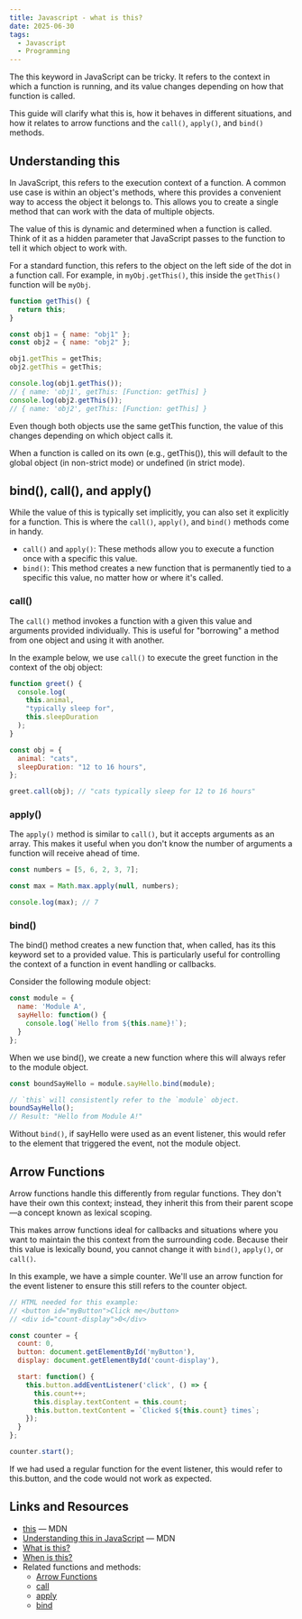 ```yaml
---
title: Javascript - what is this?
date: 2025-06-30
tags:
  - Javascript
  - Programming
---
```



The this keyword in JavaScript can be tricky. It refers to the context in which a function is running, and its value changes depending on how that function is called.

This guide will clarify what this is, how it behaves in different situations, and how it relates to arrow functions and the `call()`, `apply()`, and `bind()` methods.

## Understanding this

In JavaScript, this refers to the execution context of a function. A common use case is within an object's methods, where this provides a convenient way to access the object it belongs to. This allows you to create a single method that can work with the data of multiple objects.

The value of this is dynamic and determined when a function is called. Think of it as a hidden parameter that JavaScript passes to the function to tell it which object to work with.

For a standard function, this refers to the object on the left side of the dot in a function call. For example, in `myObj.getThis()`, this inside the `getThis()` function will be `myObj`.

```js
function getThis() {
  return this;
}

const obj1 = { name: "obj1" };
const obj2 = { name: "obj2" };

obj1.getThis = getThis;
obj2.getThis = getThis;

console.log(obj1.getThis());
// { name: 'obj1', getThis: [Function: getThis] }
console.log(obj2.getThis());
// { name: 'obj2', getThis: [Function: getThis] }
```

Even though both objects use the same getThis function, the value of this changes depending on which object calls it.

When a function is called on its own (e.g., getThis()), this will default to the global object (in non-strict mode) or undefined (in strict mode).

## bind(), call(), and apply()

While the value of this is typically set implicitly, you can also set it explicitly for a function. This is where the `call()`, `apply()`, and `bind()` methods come in handy.

* `call()` and `apply()`: These methods allow you to execute a function once with a specific this value.
* `bind()`: This method creates a new function that is permanently tied to a specific this value, no matter how or where it's called.

### call()

The `call()` method invokes a function with a given this value and arguments provided individually. This is useful for "borrowing" a method from one object and using it with another.

In the example below, we use `call()` to execute the greet function in the context of the obj object:

```js
function greet() {
  console.log(
    this.animal,
    "typically sleep for",
    this.sleepDuration
  );
}

const obj = {
  animal: "cats",
  sleepDuration: "12 to 16 hours",
};

greet.call(obj); // "cats typically sleep for 12 to 16 hours"
```

### apply()

The `apply()` method is similar to `call()`, but it accepts arguments as an array. This makes it useful when you don't know the number of arguments a function will receive ahead of time.

```js
const numbers = [5, 6, 2, 3, 7];

const max = Math.max.apply(null, numbers);

console.log(max); // 7
```

### bind()

The bind() method creates a new function that, when called, has its this keyword set to a provided value. This is particularly useful for controlling the context of a function in event handling or callbacks.

Consider the following module object:

```js
const module = {
  name: 'Module A',
  sayHello: function() {
    console.log(`Hello from ${this.name}!`);
  }
};
```

When we use bind(), we create a new function where this will always refer to the module object.

```js
const boundSayHello = module.sayHello.bind(module);

// `this` will consistently refer to the `module` object.
boundSayHello();
// Result: "Hello from Module A!"
```

Without `bind()`, if sayHello were used as an event listener, this would refer to the element that triggered the event, not the module object.

## Arrow Functions

Arrow functions handle this differently from regular functions. They don't have their own this context; instead, they inherit this from their parent scope—a concept known as lexical scoping.

This makes arrow functions ideal for callbacks and situations where you want to maintain the this context from the surrounding code. Because their this value is lexically bound, you cannot change it with `bind()`, `apply()`, or `call()`.

In this example, we have a simple counter. We'll use an arrow function for the event listener to ensure this still refers to the counter object.

```js
// HTML needed for this example:
// <button id="myButton">Click me</button>
// <div id="count-display">0</div>

const counter = {
  count: 0,
  button: document.getElementById('myButton'),
  display: document.getElementById('count-display'),

  start: function() {
    this.button.addEventListener('click', () => {
      this.count++;
      this.display.textContent = this.count;
      this.button.textContent = `Clicked ${this.count} times`;
    });
  }
};

counter.start();
```

If we had used a regular function for the event listener, this would refer to this.button, and the code would not work as expected.

## Links and Resources

* [this](https://developer.mozilla.org/en-US/docs/Web/JavaScript/Reference/Operators/this) &mdash; MDN
* [Understanding this in JavaScript](https://developer.mozilla.org/en-US/docs/Web/JavaScript/Reference/Operators/this#understanding_this_in_javascript) &mdash; MDN
* [What is this?](https://piccalil.li/blog/javascript-what-is-this/)
* [When is this?](https://piccalil.li/blog/javascript-when-is-this/)
* Related functions and methods:
  * [Arrow Functions](https://developer.mozilla.org/en-US/docs/Web/JavaScript/Reference/Functions/Arrow_functions)
  * [call](https://developer.mozilla.org/en-US/docs/Web/JavaScript/Reference/Global_Objects/Function/call)
  * [apply](https://developer.mozilla.org/en-US/docs/Web/JavaScript/Reference/Global_Objects/Function/apply)
  * [bind](https://developer.mozilla.org/en-US/docs/Web/JavaScript/Reference/Global_Objects/Function/bind)
